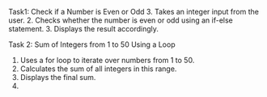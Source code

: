 	
Task1: Check if a Number is Even or Odd
3. Takes an integer input from the user.
2. 	Checks whether the number is even or odd using an if-else statement.
3. 	Displays the result accordingly.


Task 2: Sum of Integers from 1 to 50 Using a Loop
1.   Uses a for loop to iterate over numbers from 1 to 50.
2.   Calculates the sum of all integers in this range.
3.   Displays the final sum.
4.   
